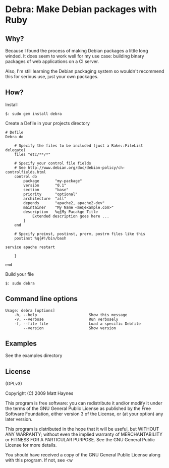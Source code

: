 # Debra: Make Debian packages with Ruby

## Why?

Because I found the process of making Debian packages a little long winded. It does seem to work well for my use case: building binary packages of web applications on a CI server.

Also, I'm still learning the Debian packaging system so wouldn't recommend this for serious use, just your own packages.

## How?

Install 

	$: sudo gem install debra
	
Create a Defile in your projects directory

	# Defile
	Debra do
	
		# Specify the files to be included (just a Rake::FileList delegate)
		files "etc/**/*"

		# Specify your control file fields
		# See http://www.debian.org/doc/debian-policy/ch-controlfields.html
		control do 
		    package       "my-package"
		    version       "0.1"
		    section       "base"
		    priority      "optional"
		    architecture  "all"
		    depends       "apache2, apache2-dev"
		    maintainer    "My Name <me@example.com>"
		    description   %q{My Pacakge Title
				Extended description goes here ...
			} 
		end
		
		# Specify preinst, postinst, prerm, postrm files like this
		postinst %q{#!/bin/bash			
			
	service apache restart
						
		}

	end
	
Build your file 

	$: sudo debra

## Command line options

	Usage: debra [options]
	    -h, --help                       Show this message
	    -v, --verbose                    Run verbosely
	    -f, --file file                  Load a specific Debfile
	        --version                    Show version

## Examples

See the examples directory

## License

(GPLv3)

Copyright (C) 2009 Matt Haynes

This program is free software: you can redistribute it and/or modify it under the terms of the GNU General Public License as published by the Free Software Foundation, either version 3 of the License, or (at your option) any later version.

This program is distributed in the hope that it will be useful, but WITHOUT ANY WARRANTY; without even the implied warranty of MERCHANTABILITY or FITNESS FOR A PARTICULAR PURPOSE. See the GNU General Public License for more details.

You should have received a copy of the GNU General Public License along with this program. If not, see <w
